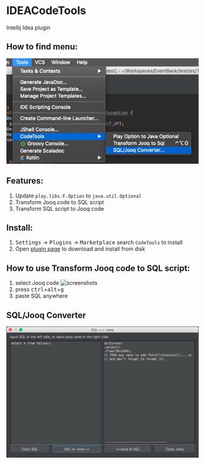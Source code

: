 # IDEACodeTools
Intellij Idea plugin

## How to find menu:
![screenshots](ScreenShot2.png)

## Features:
1. Update `play.libs.F.Option` to `java.util.Optional`
2. Transform Jooq code to SQL script
3. Transform SQL script to Jooq code

## Install:
1. <kbd>Settings</kbd> -> <kbd>Plugins</kbd> -> <kbd>Marketplace</kbd> search `CodeTools` to install
2. Open [plugin page](https://plugins.jetbrains.com/plugin/11467-aicoder) to download and install from disk

## How to use Transform Jooq code to SQL script:
1. select Jooq code
    ![screenshots](use.jpg)
2. press <kbd>ctrl</kbd>+<kbd>alt</kbd>+<kbd>g</kbd>
3. paste SQL anywhere

## SQL/Jooq Converter
![screenshots](ScreenShot.png)

